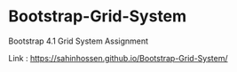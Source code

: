 # Bootstrap-Grid-System
Bootstrap 4.1 Grid System Assignment

Link : https://sahinhossen.github.io/Bootstrap-Grid-System/
